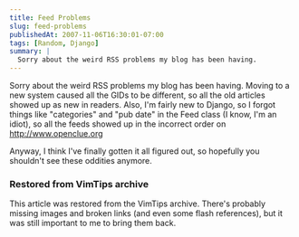 ```yaml
---
title: Feed Problems
slug: feed-problems
publishedAt: 2007-11-06T16:30:01-07:00
tags: [Random, Django]
summary: |
  Sorry about the weird RSS problems my blog has been having.
---
```

Sorry about the weird RSS problems my blog has been having.  Moving to a new
system caused all the GIDs to be different, so all the old articles showed up
as new in readers.  Also, I'm fairly new to Django, so I forgot things like
"categories" and "pub date" in the Feed class (I know, I'm an idiot), so all
the feeds showed up in the incorrect order on http://www.openclue.org

Anyway, I think I've finally gotten it all figured out, so hopefully you
shouldn't see these oddities anymore.

<div class="restored-from-archive">
  <h3>Restored from VimTips archive</h3>
  <p>
  This article was restored from the VimTips archive. There's probably
  missing images and broken links (and even some flash references), but it
  was still important to me to bring them back.
  </p>
</div>
